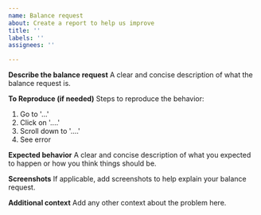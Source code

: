 ```yaml
---
name: Balance request
about: Create a report to help us improve
title: ''
labels: ''
assignees: ''

---
```


**Describe the balance request**
A clear and concise description of what the balance request is.

**To Reproduce (if needed)**
Steps to reproduce the behavior:
1. Go to '...'
2. Click on '....'
3. Scroll down to '....'
4. See error

**Expected behavior**
A clear and concise description of what you expected to happen or how you think things should be.

**Screenshots**
If applicable, add screenshots to help explain your balance request.

**Additional context**
Add any other context about the problem here.
